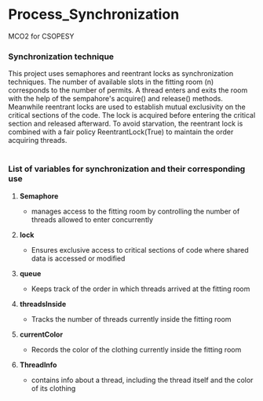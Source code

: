 # Process_Synchronization
MCO2 for CSOPESY

### Synchronization  technique

This project uses semaphores and reentrant locks as synchronization techniques. The number of available slots in the fitting room (n) corresponds to the number of permits. A thread enters and exits the room with the help  of the sempahore's acquire() and release() methods. Meanwhile reentrant locks are used to establish mutual exclusivity on the critical sections of the code. The lock is acquired before entering the critical section and released afterward. To avoid starvation, the reentrant lock is combined with a fair policy ReentrantLock(True) to maintain the order acquiring threads. <br><br>

### List of variables for synchronization and their corresponding use

1. **Semaphore**
    - manages access to the fitting room by controlling the number of threads allowed to enter concurrently

2. **lock**
    - Ensures exclusive access to critical sections of code where shared data is accessed or modified

3. **queue**
    - Keeps track of the order in which threads arrived at the fitting room

4. **threadsInside**
    - Tracks the number of threads currently inside the fitting room

5. **currentColor**
    - Records the color of the clothing currently inside the fitting room

6. **ThreadInfo**
    - contains info about a thread, including the thread itself and the color of its clothing



   